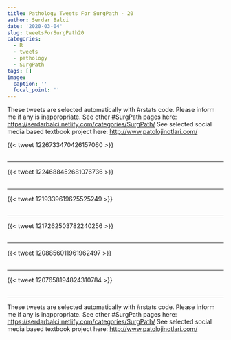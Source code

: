 ```yaml
---
title: Pathology Tweets For SurgPath - 20
author: Serdar Balci
date: '2020-03-04'
slug: tweetsForSurgPath20
categories:
  - R
  - tweets
  - pathology
  - SurgPath
tags: []
image:
  caption: ''
  focal_point: ''
---
```



These tweets are selected automatically with #rstats code. Please inform me if any is inappropriate.
See other #SurgPath pages here: https://serdarbalci.netlify.com/categories/SurgPath/ 
See selected social media based textbook project here: http://www.patolojinotlari.com/

{{< tweet 1226733470426157060 >}}
<br>
<br>
<hr>
{{< tweet 1224688452681076736 >}}
<br>
<br>
<hr>
{{< tweet 1219339619625525249 >}}
<br>
<br>
<hr>
{{< tweet 1217262503782240256 >}}
<br>
<br>
<hr>
{{< tweet 1208856011961962497 >}}
<br>
<br>
<hr>
{{< tweet 1207658194824310784 >}}
<br>
<br>
<hr>


These tweets are selected automatically with #rstats code. Please inform me if any is inappropriate.
See other #SurgPath pages here: https://serdarbalci.netlify.com/categories/SurgPath/ 
See selected social media based textbook project here: http://www.patolojinotlari.com/

